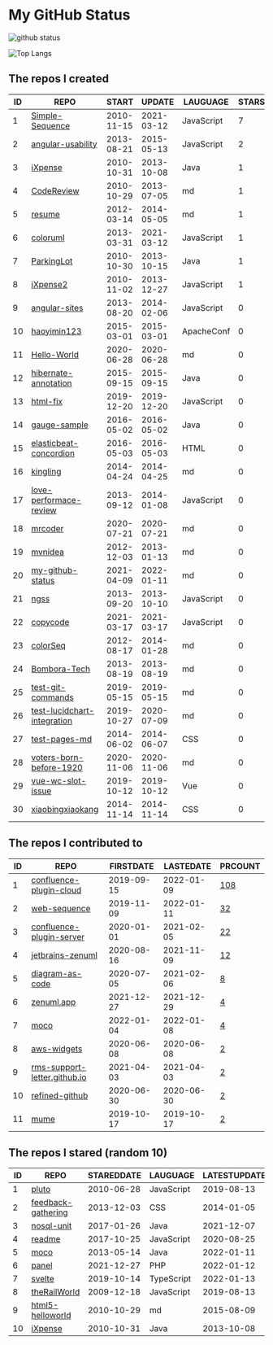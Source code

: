 # My GitHub Status

<img src="https://github-readme-stats-1.yihong0618.vercel.app/api?username=ThaddeusJiang&show_icons=true&&&hide_title=true&count_private=true" alt="github status" />

![Top Langs](https://github-readme-stats-1.yihong0618.vercel.app/api/top-langs/?username=ThaddeusJiang&layout=compact)

<!--START_SECTION:my_github-->
## The repos I created
| ID |                                         REPO                                          |   START    |   UPDATE   |  LAUGUAGE  | STARS |
|----|---------------------------------------------------------------------------------------|------------|------------|------------|-------|
|  1 | [Simple-Sequence](https://github.com/MrCoder/Simple-Sequence)                         | 2010-11-15 | 2021-03-12 | JavaScript |     7 |
|  2 | [angular-usability](https://github.com/MrCoder/angular-usability)                     | 2013-08-21 | 2015-05-13 | JavaScript |     2 |
|  3 | [iXpense](https://github.com/MrCoder/iXpense)                                         | 2010-10-31 | 2013-10-08 | Java       |     1 |
|  4 | [CodeReview](https://github.com/MrCoder/CodeReview)                                   | 2010-10-29 | 2013-07-05 | md         |     1 |
|  5 | [resume](https://github.com/MrCoder/resume)                                           | 2012-03-14 | 2014-05-05 | md         |     1 |
|  6 | [coloruml](https://github.com/MrCoder/coloruml)                                       | 2013-03-31 | 2021-03-12 | JavaScript |     1 |
|  7 | [ParkingLot](https://github.com/MrCoder/ParkingLot)                                   | 2010-10-30 | 2013-10-15 | Java       |     1 |
|  8 | [iXpense2](https://github.com/MrCoder/iXpense2)                                       | 2010-11-02 | 2013-12-27 | JavaScript |     1 |
|  9 | [angular-sites](https://github.com/MrCoder/angular-sites)                             | 2013-08-20 | 2014-02-06 | JavaScript |     0 |
| 10 | [haoyimin123](https://github.com/MrCoder/haoyimin123)                                 | 2015-03-01 | 2015-03-01 | ApacheConf |     0 |
| 11 | [Hello-World](https://github.com/MrCoder/Hello-World)                                 | 2020-06-28 | 2020-06-28 | md         |     0 |
| 12 | [hibernate-annotation](https://github.com/MrCoder/hibernate-annotation)               | 2015-09-15 | 2015-09-15 | Java       |     0 |
| 13 | [html-fix](https://github.com/MrCoder/html-fix)                                       | 2019-12-20 | 2019-12-20 | JavaScript |     0 |
| 14 | [gauge-sample](https://github.com/MrCoder/gauge-sample)                               | 2016-05-02 | 2016-05-02 | Java       |     0 |
| 15 | [elasticbeat-concordion](https://github.com/MrCoder/elasticbeat-concordion)           | 2016-05-03 | 2016-05-03 | HTML       |     0 |
| 16 | [kingling](https://github.com/MrCoder/kingling)                                       | 2014-04-24 | 2014-04-25 | md         |     0 |
| 17 | [love-performace-review](https://github.com/MrCoder/love-performace-review)           | 2013-09-12 | 2014-01-08 | JavaScript |     0 |
| 18 | [mrcoder](https://github.com/MrCoder/mrcoder)                                         | 2020-07-21 | 2020-07-21 | md         |     0 |
| 19 | [mvnidea](https://github.com/MrCoder/mvnidea)                                         | 2012-12-03 | 2013-01-13 | md         |     0 |
| 20 | [my-github-status](https://github.com/MrCoder/my-github-status)                       | 2021-04-09 | 2022-01-11 | md         |     0 |
| 21 | [ngss](https://github.com/MrCoder/ngss)                                               | 2013-09-20 | 2013-10-10 | JavaScript |     0 |
| 22 | [copycode](https://github.com/MrCoder/copycode)                                       | 2021-03-17 | 2021-03-17 | JavaScript |     0 |
| 23 | [colorSeq](https://github.com/MrCoder/colorSeq)                                       | 2012-08-17 | 2014-01-28 | md         |     0 |
| 24 | [Bombora-Tech](https://github.com/MrCoder/Bombora-Tech)                               | 2013-08-19 | 2013-08-19 | md         |     0 |
| 25 | [test-git-commands](https://github.com/MrCoder/test-git-commands)                     | 2019-05-15 | 2019-05-15 | md         |     0 |
| 26 | [test-lucidchart-integration](https://github.com/MrCoder/test-lucidchart-integration) | 2019-10-27 | 2020-07-09 | md         |     0 |
| 27 | [test-pages-md](https://github.com/MrCoder/test-pages-md)                             | 2014-06-02 | 2014-06-07 | CSS        |     0 |
| 28 | [voters-born-before-1920](https://github.com/MrCoder/voters-born-before-1920)         | 2020-11-06 | 2020-11-06 | md         |     0 |
| 29 | [vue-wc-slot-issue](https://github.com/MrCoder/vue-wc-slot-issue)                     | 2019-10-12 | 2019-10-12 | Vue        |     0 |
| 30 | [xiaobingxiaokang](https://github.com/MrCoder/xiaobingxiaokang)                       | 2014-11-14 | 2014-11-14 | CSS        |     0 |

## The repos I contributed to
| ID |                                                REPO                                                | FIRSTDATE  | LASTEDATE  |                                                 PRCOUNT                                                  |
|----|----------------------------------------------------------------------------------------------------|------------|------------|----------------------------------------------------------------------------------------------------------|
|  1 | [confluence-plugin-cloud](https://github.com/ZenUml/confluence-plugin-cloud)                       | 2019-09-15 | 2022-01-09 | [108](https://github.com/ZenUml/confluence-plugin-cloud/pulls?q=is%3Apr+author%3AMrCoder)                |
|  2 | [web-sequence](https://github.com/ZenUml/web-sequence)                                             | 2019-11-09 | 2022-01-11 | [32](https://github.com/ZenUml/web-sequence/pulls?q=is%3Apr+author%3AMrCoder)                            |
|  3 | [confluence-plugin-server](https://github.com/ZenUml/confluence-plugin-server)                     | 2020-01-01 | 2021-02-05 | [22](https://github.com/ZenUml/confluence-plugin-server/pulls?q=is%3Apr+author%3AMrCoder)                |
|  4 | [jetbrains-zenuml](https://github.com/ZenUml/jetbrains-zenuml)                                     | 2020-08-16 | 2021-11-09 | [12](https://github.com/ZenUml/jetbrains-zenuml/pulls?q=is%3Apr+author%3AMrCoder)                        |
|  5 | [diagram-as-code](https://github.com/ZenUml/diagram-as-code)                                       | 2020-07-05 | 2021-02-06 | [8](https://github.com/ZenUml/diagram-as-code/pulls?q=is%3Apr+author%3AMrCoder)                          |
|  6 | [zenuml.app](https://github.com/ZenUml/zenuml.app)                                                 | 2021-12-27 | 2021-12-29 | [4](https://github.com/ZenUml/zenuml.app/pulls?q=is%3Apr+author%3AMrCoder)                               |
|  7 | [moco](https://github.com/dreamhead/moco)                                                          | 2022-01-04 | 2022-01-08 | [4](https://github.com/dreamhead/moco/pulls?q=is%3Apr+author%3AMrCoder)                                  |
|  8 | [aws-widgets](https://github.com/cloudman-hq/aws-widgets)                                          | 2020-06-08 | 2020-06-08 | [2](https://github.com/cloudman-hq/aws-widgets/pulls?q=is%3Apr+author%3AMrCoder)                         |
|  9 | [rms-support-letter.github.io](https://github.com/rms-support-letter/rms-support-letter.github.io) | 2021-04-03 | 2021-04-03 | [2](https://github.com/rms-support-letter/rms-support-letter.github.io/pulls?q=is%3Apr+author%3AMrCoder) |
| 10 | [refined-github](https://github.com/ZenUml/refined-github)                                         | 2020-06-30 | 2020-06-30 | [2](https://github.com/ZenUml/refined-github/pulls?q=is%3Apr+author%3AMrCoder)                           |
| 11 | [mume](https://github.com/shd101wyy/mume)                                                          | 2019-10-17 | 2019-10-17 | [2](https://github.com/shd101wyy/mume/pulls?q=is%3Apr+author%3AMrCoder)                                  |

## The repos I stared (random 10)
| ID |                                  REPO                                   | STAREDDATE |  LAUGUAGE  | LATESTUPDATE |
|----|-------------------------------------------------------------------------|------------|------------|--------------|
|  1 | [pluto](https://github.com/ajessup/pluto)                               | 2010-06-28 | JavaScript | 2019-08-13   |
|  2 | [feedback-gathering](https://github.com/mmollaverdi/feedback-gathering) | 2013-12-03 | CSS        | 2014-01-05   |
|  3 | [nosql-unit](https://github.com/lordofthejars/nosql-unit)               | 2017-01-26 | Java       | 2021-12-07   |
|  4 | [readme](https://github.com/ZenUml/readme)                              | 2017-10-25 | JavaScript | 2020-08-25   |
|  5 | [moco](https://github.com/dreamhead/moco)                               | 2013-05-14 | Java       | 2022-01-11   |
|  6 | [panel](https://github.com/pterodactyl/panel)                           | 2021-12-27 | PHP        | 2022-01-12   |
|  7 | [svelte](https://github.com/sveltejs/svelte)                            | 2019-10-14 | TypeScript | 2022-01-13   |
|  8 | [theRailWorld](https://github.com/overture8/theRailWorld)               | 2009-12-18 | JavaScript | 2019-08-13   |
|  9 | [html5-helloworld](https://github.com/mechiland/html5-helloworld)       | 2010-10-29 | md         | 2015-08-09   |
| 10 | [iXpense](https://github.com/MrCoder/iXpense)                           | 2010-10-31 | Java       | 2013-10-08   |

<!--END_SECTION:my_github-->